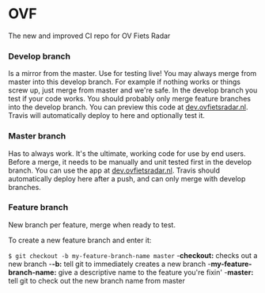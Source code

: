 # OVF
The new and improved CI repo for OV Fiets Radar


### Develop branch
Is a mirror from the master. Use for testing live! You may always merge from master into this develop branch. For example if nothing works or things screw up, just merge from master and we're safe. In the develop branch you test if your code works. You should probably only merge feature branches into the develop branch. You can preview this code at [dev.ovfietsradar.nl](http://dev.ovfietsradar.nl). Travis will automatically deploy to here and optionally test it.

### Master branch
Has to always work. It's the ultimate, working code for use by end users. Before a merge, it needs to be manually and unit tested first in the develop branch. You can use the app at [dev.ovfietsradar.nl](http://dev.ovfietsradar.nl). Travis should automatically deploy here after a push, and can only merge with develop branches.

### Feature branch
New branch per feature, merge when ready to test. 

To create a new feature branch and enter it:

`$ git checkout -b my-feature-branch-name master`
-**checkout:** checks out a new branch
-**-b:** tell git to immediately creates a new branch
-**my-feature-branch-name:** give a descriptive name to the feature you're fixin'
-**master:** tell git to check out the new branch name from master
